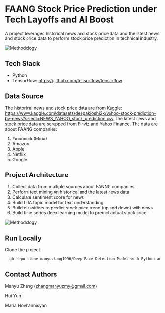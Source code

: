
# FAANG Stock Price Prediction under Tech Layoffs and AI Boost

A project leverages historical news and stock price data and the latest news and stock price data to perform stock price prediction in technical industry.

![Methodology](https://github.com/manyuzhang1996/Stock-Price-Prediction-with-News/assets/111943220/69f5d44c-04eb-43f8-bbac-79dc72df1b2f)


## Tech Stack
* Python
* TensorFlow: https://github.com/tensorflow/tensorflow


## Data Source
The historical news and stock price data are from Kaggle: https://www.kaggle.com/datasets/deepakjoshi2k/yahoo-stock-prediction-by-news?select=NEWS_YAHOO_stock_prediction.csv
The latest news and stock price data are scrapped from Finviz and Yahoo Finance. 
The data are about FAANG companies:
1. Facebook (Meta)
2. Amazon
3. Apple
4. Netflix
5. Google
 
## Project Architecture

1. Collect data from multiple sources about FANNG companies
2. Perform text mining on historical and the latest news data
3. Calculate sentiment score for news
4. Build LDA topic model for text understanding
5. Build classifiers to predict stock price trend (up and down) with news
6. Build time series deep learning model to predict actual stock price

![Methodology](https://github.com/manyuzhang1996/Stock-Price-Prediction-with-News/assets/111943220/69f5d44c-04eb-43f8-bbac-79dc72df1b2f)




## Run Locally

Clone the project

```bash
  gh repo clone manyuzhang1996/Deep-Face-Detection-Model-with-Python-and-TensorFlow
```

## Contact Authors
Manyu Zhang (zhangmanyuzmy@gmail.com)

Hui Yun

Maria Hovhannisyan
